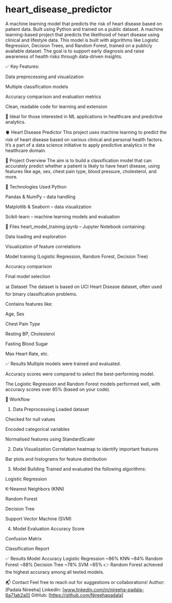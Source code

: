 # heart_disease_predictor
A machine learning model that predicts the risk of heart disease based on patient data. Built using Python and trained on a public dataset.
A machine learning-based project that predicts the likelihood of heart disease using clinical and lifestyle data. This model is built with algorithms like Logistic Regression, Decision Trees, and Random Forest, trained on a publicly available dataset. The goal is to support early diagnosis and raise awareness of health risks through data-driven insights.

✅ Key Features:

Data preprocessing and visualization

Multiple classification models

Accuracy comparison and evaluation metrics

Clean, readable code for learning and extension

🚀 Ideal for those interested in ML applications in healthcare and predictive analytics.

🫀 Heart Disease Predictor
This project uses machine learning to predict the risk of heart disease based on various clinical and personal health factors. It’s a part of a data science initiative to apply predictive analytics in the healthcare domain.

📌 Project Overview
The aim is to build a classification model that can accurately predict whether a patient is likely to have heart disease, using features like age, sex, chest pain type, blood pressure, cholesterol, and more.

🧠 Technologies Used
Python

Pandas & NumPy – data handling

Matplotlib & Seaborn – data visualization

Scikit-learn – machine learning models and evaluation

📂 Files
heart_model_training.ipynb – Jupyter Notebook containing:

Data loading and exploration

Visualization of feature correlations

Model training (Logistic Regression, Random Forest, Decision Tree)

Accuracy comparison

Final model selection

📊 Dataset
The dataset is based on UCI Heart Disease dataset, often used for binary classification problems.

Contains features like:

Age, Sex

Chest Pain Type

Resting BP, Cholesterol

Fasting Blood Sugar

Max Heart Rate, etc.

✅ Results
Multiple models were trained and evaluated.

Accuracy scores were compared to select the best-performing model.

The Logistic Regression and Random Forest models performed well, with accuracy scores over 85% (based on your code).

🚀 Workflow
1. Data Preprocessing
Loaded dataset

Checked for null values

Encoded categorical variables

Normalised features using StandardScaler

2. Data Visualization
Correlation heatmap to identify important features

Bar plots and histograms for feature distribution

3. Model Building
Trained and evaluated the following algorithms:

Logistic Regression

K-Nearest Neighbors (KNN)

Random Forest

Decision Tree

Support Vector Machine (SVM)

4. Model Evaluation
Accuracy Score

Confusion Matrix

Classification Report

✅ Results
Model	Accuracy
Logistic Regression	~86%
KNN	~84%
Random Forest	~88%
Decision Tree	~78%
SVM	~85%
👉 Random Forest achieved the highest accuracy among all tested models.




📬 Contact
Feel free to reach out for suggestions or collaborations!
Author: [Padala Nireeha]
LinkedIn: [www.linkedin.com/in/nireeha-padala-6a71ab2a0]
GitHub: [https://github.com/Nireehapadala]
